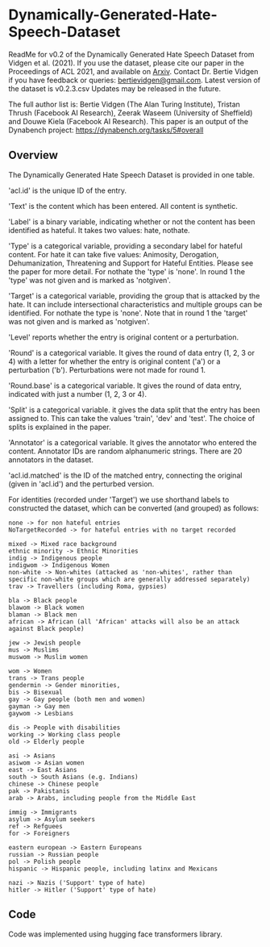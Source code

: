 # Dynamically-Generated-Hate-Speech-Dataset
ReadMe for v0.2 of the Dynamically Generated Hate Speech Dataset from Vidgen et al. (2021). If you use the dataset, please cite our paper in the Proceedings of ACL 2021, and available on [Arxiv](https://arxiv.org/abs/2012.15761).
Contact Dr. Bertie Vidgen if you have feedback or queries: bertievidgen@gmail.com.
Latest version of the dataset is v0.2.3.csv Updates may be released in the future.

The full author list is: Bertie Vidgen (The Alan Turing Institute), Tristan Thrush (Facebook AI Research), Zeerak Waseem (University of Sheffield) and Douwe Kiela (Facebook AI Research). This paper is an output of the Dynabench project: https://dynabench.org/tasks/5#overall


## Overview
The Dynamically Generated Hate Speech Dataset is provided in one table.

'acl.id' is the unique ID of the entry.

'Text' is the content which has been entered. All content is synthetic.

'Label' is a binary variable, indicating whether or not the content has been identified as hateful. It takes two values: hate, nothate.

'Type' is a categorical variable, providing a secondary label for hateful content. For hate it can take five values: Animosity, Derogation, Dehumanization, Threatening and Support for Hateful Entities. Please see the paper for more detail. For nothate the 'type' is 'none'. In round 1 the 'type' was not given and is marked as 'notgiven'.

'Target' is a categorical variable, providing the group that is attacked by the hate. It can include intersectional characteristics and multiple groups can be identified. For nothate the type is 'none'. Note that in round 1 the 'target' was not given and is marked as 'notgiven'.

'Level' reports whether the entry is original content or a perturbation.

'Round' is a categorical variable. It gives the round of data entry (1, 2, 3 or 4) with a letter for whether the entry is original content ('a') or a perturbation ('b'). Perturbations were not made for round 1.

'Round.base' is a categorical variable. It gives the round of data entry, indicated with just a number (1, 2, 3 or 4).

'Split' is a categorical variable. it gives the data split that the entry has been assigned to. This can take the values 'train', 'dev' and 'test'. The choice of splits is explained in the paper.

'Annotator' is a categorical variable. It gives the annotator who entered the content. Annotator IDs are random alphanumeric strings. There are 20 annotators in the dataset.

'acl.id.matched' is the ID of the matched entry, connecting the original (given in 'acl.id') and the perturbed version.


For identities (recorded under 'Target') we use shorthand labels to constructed the dataset, which can be converted (and grouped) as follows:

	none -> for non hateful entries 
	NoTargetRecorded -> for hateful entries with no target recorded
	
	mixed -> Mixed race background
	ethnic minority -> Ethnic Minorities
	indig -> Indigenous people
	indigwom -> Indigenous Women
	non-white -> Non-whites (attacked as 'non-whites', rather than specific non-white groups which are generally addressed separately)
	trav -> Travellers (including Roma, gypsies)

	bla -> Black people
	blawom -> Black women
	blaman -> Black men
	african -> African (all 'African' attacks will also be an attack against Black people)
	
	jew -> Jewish people
	mus -> Muslims
	muswom -> Muslim women

	wom -> Women	
	trans -> Trans people
	gendermin -> Gender minorities, 
	bis -> Bisexual
	gay -> Gay people (both men and women)
	gayman -> Gay men
	gaywom -> Lesbians	
	
	dis -> People with disabilities
	working -> Working class people
	old -> Elderly people

	asi -> Asians
	asiwom -> Asian women
	east -> East Asians
	south -> South Asians (e.g. Indians)
	chinese -> Chinese people
	pak -> Pakistanis
	arab -> Arabs, including people from the Middle East

	immig -> Immigrants
	asylum -> Asylum seekers
	ref -> Refguees
	for -> Foreigners
	
	eastern european -> Eastern Europeans
	russian -> Russian people
	pol -> Polish people
	hispanic -> Hispanic people, including latinx and Mexicans

	nazi -> Nazis ('Support' type of hate)
	hitler -> Hitler ('Support' type of hate)
	
## Code
Code was implemented using hugging face transformers library.




